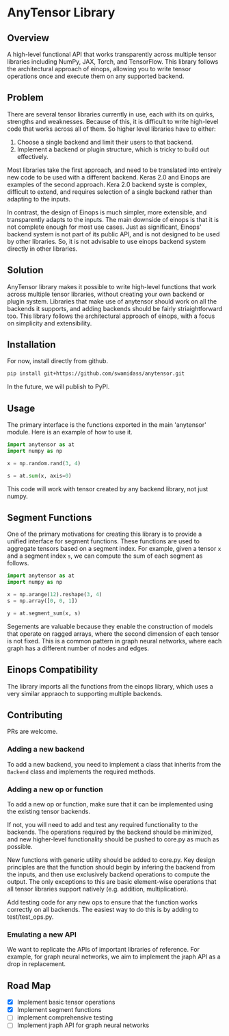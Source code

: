 # AnyTensor Library

## Overview
A high-level functional API that works transparently across multiple tensor libraries including NumPy, JAX, Torch, and TensorFlow. This library follows the architectural approach of einops, allowing you to write tensor operations once and execute them on any supported backend.

## Problem 

There are several tensor libraries currently in use, each with its on quirks, strengths and weaknesses. Because of this, it is difficult to write high-level code that works across all of them. So higher level libraries have to either:

1. Choose a single backend and limit their users to that backend.
2. Implement a backend or plugin structure, which is tricky to build out effectively.

Most libraries take the first approach, and need to be translated into entirely new code to be used with a different backend. Keras 2.0 and Einops are examples of the second approach. Kera 2.0 backend syste is  complex,  difficult to extend, and requires selection of a single backend rather than adapting to the inputs. 

In contrast, the design of Einops is much simpler, more extensible, and transparently adapts to the inputs. The main downside of einops is that it is not complete enough for most use cases. Just as significant, Einops' backend system is not part of its public API, and is not designed to be used by other libraries. So, it is not advisable to use einops backend system directly in other libraries.


## Solution

AnyTensor library makes it possible to write high-level functions that work across multiple tensor libraries, without  creating your own backend or plugin system. Libraries that make use of anytensor should work on all the backends it supports, and adding backends should be fairly striaightforward too. This library follows the architectural approach of einops, with a focus on simplicity and extensibility.


## Installation

For now, install directly from github.

```bash
pip install git+https://github.com/swamidass/anytensor.git
```

In the future, we will publish to PyPI.


## Usage

The primary interface is the functions exported in the main 'anytensor' module. Here is an example of how to use it.

```python
import anytensor as at
import numpy as np

x = np.random.rand(3, 4)

s = at.sum(x, axis=0)
```
This code will work with tensor created by any backend library, not just numpy.

## Segment Functions

One of the primary motivations for creating this library is to provide a unified interface for segment functions. These functions are used to aggregate tensors based on a segment index. For example, given a tensor `x` and a segment index `s`, we can compute the sum of each segment as follows.

```python
import anytensor as at
import numpy as np

x = np.arange(12).reshape(3, 4)
s = np.array([0, 0, 1])

y = at.segment_sum(x, s)
```

Segements are valuable because they enable the construction of models that operate on ragged arrays, where the second dimension of each tensor is not fixed. This is a common pattern in graph neural networks, where each graph has a different number of nodes and edges.


## Einops Compatibility

The library imports all the functions from the einops library, which uses a very similar appraoch to supporting multiple backends.

## Contributing

PRs are welcome.

### Adding a new backend

To add a new backend, you need to implement a class that inherits from the `Backend` class and implements the required methods. 

### Adding a new op or function

To add a new op or function, make sure that it can be implemented using the existing tensor backends. 

If not, you will need to add and test any required functionality to the backends. The operations required by the backend should be minimized, and new higher-level functionality should be pushed to core.py as much as possible. 

New functions with generic utility should  be added to core.py. Key design principles are that the function should begin by infering the backend from the inputs, and then use exclusively backend operations to compute the output. The only exceptions to this are basic element-wise operations that all tensor libraries support natively (e.g. addition, multiplication).

Add testing code for any new ops to ensure that the function works correctly on all backends. The easiest way to do this is by adding to test/test_ops.py. 

### Emulating a new API

We  want to replicate the APIs of important libraries of reference. For example, for graph neural networks, we aim to implement the jraph API as a drop in replacement.

## Road Map

- [x] Implement basic tensor operations
- [x] Implement segment functions
- [ ] implement comprehensive testing
- [ ] Implement jraph API for graph neural networks